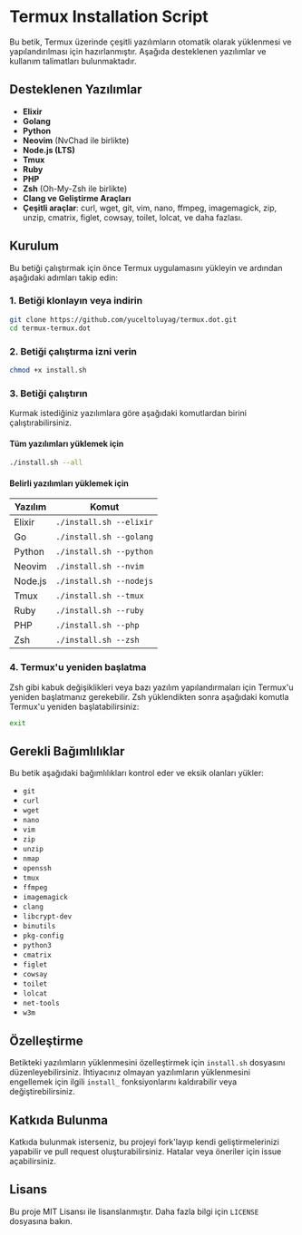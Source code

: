 # Termux Installation Script

Bu betik, Termux üzerinde çeşitli yazılımların otomatik olarak yüklenmesi ve yapılandırılması için hazırlanmıştır. Aşağıda desteklenen yazılımlar ve kullanım talimatları bulunmaktadır.

## Desteklenen Yazılımlar

- **Elixir**
- **Golang**
- **Python**
- **Neovim** (NvChad ile birlikte)
- **Node.js (LTS)**
- **Tmux**
- **Ruby**
- **PHP**
- **Zsh** (Oh-My-Zsh ile birlikte)
- **Clang ve Geliştirme Araçları**
- **Çeşitli araçlar**: curl, wget, git, vim, nano, ffmpeg, imagemagick, zip, unzip, cmatrix, figlet, cowsay, toilet, lolcat, ve daha fazlası.

## Kurulum

Bu betiği çalıştırmak için önce Termux uygulamasını yükleyin ve ardından aşağıdaki adımları takip edin:

### 1. Betiği klonlayın veya indirin

```bash
git clone https://github.com/yuceltoluyag/termux.dot.git
cd termux-termux.dot
```

### 2. Betiği çalıştırma izni verin

```bash
chmod +x install.sh
```

### 3. Betiği çalıştırın

Kurmak istediğiniz yazılımlara göre aşağıdaki komutlardan birini çalıştırabilirsiniz.

#### Tüm yazılımları yüklemek için

```bash
./install.sh --all
```

#### Belirli yazılımları yüklemek için

| Yazılım | Komut                   |
| ------- | ----------------------- |
| Elixir  | `./install.sh --elixir` |
| Go      | `./install.sh --golang` |
| Python  | `./install.sh --python` |
| Neovim  | `./install.sh --nvim`   |
| Node.js | `./install.sh --nodejs` |
| Tmux    | `./install.sh --tmux`   |
| Ruby    | `./install.sh --ruby`   |
| PHP     | `./install.sh --php`    |
| Zsh     | `./install.sh --zsh`    |

### 4. Termux'u yeniden başlatma

Zsh gibi kabuk değişiklikleri veya bazı yazılım yapılandırmaları için Termux'u yeniden başlatmanız gerekebilir. Zsh yüklendikten sonra aşağıdaki komutla Termux'u yeniden başlatabilirsiniz:

```bash
exit
```

## Gerekli Bağımlılıklar

Bu betik aşağıdaki bağımlılıkları kontrol eder ve eksik olanları yükler:

- `git`
- `curl`
- `wget`
- `nano`
- `vim`
- `zip`
- `unzip`
- `nmap`
- `openssh`
- `tmux`
- `ffmpeg`
- `imagemagick`
- `clang`
- `libcrypt-dev`
- `binutils`
- `pkg-config`
- `python3`
- `cmatrix`
- `figlet`
- `cowsay`
- `toilet`
- `lolcat`
- `net-tools`
- `w3m`

## Özelleştirme

Betikteki yazılımların yüklenmesini özelleştirmek için `install.sh` dosyasını düzenleyebilirsiniz. İhtiyacınız olmayan yazılımların yüklenmesini engellemek için ilgili `install_` fonksiyonlarını kaldırabilir veya değiştirebilirsiniz.

## Katkıda Bulunma

Katkıda bulunmak isterseniz, bu projeyi fork'layıp kendi geliştirmelerinizi yapabilir ve pull request oluşturabilirsiniz. Hatalar veya öneriler için issue açabilirsiniz.

## Lisans

Bu proje MIT Lisansı ile lisanslanmıştır. Daha fazla bilgi için `LICENSE` dosyasına bakın.

```


```
